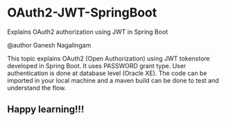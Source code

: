 # OAuth2-JWT-SpringBoot

Explains OAuth2 authorization using JWT in Spring Boot

@author Ganesh Nagalingam

This topic explains OAuth2 (Open Authorization) using JWT tokenstore developed in Spring Boot. 
It uses PASSWORD grant type. User authentication is done at database level (Oracle XE).
The code can be imported in your local machine and a maven build can be done to test and understand the flow.

Happy learning!!!
------------------------------------------------------------------------------------------------------------------------------------------------------------------
